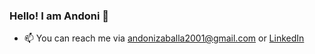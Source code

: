 ### Hello! I am Andoni 👋

- 📫 You can reach me via andonizaballa2001@gmail.com or [LinkedIn](www.linkedin.com/in/andonizaballa)

<!--
**andonizaballa/andonizaballa** is a ✨ _special_ ✨ repository because its `README.md` (this file) appears on your GitHub profile.

Here are some ideas to get you started:

- 🔭 I’m currently working on ...
- 🌱 I’m currently learning ...
- 👯 I’m looking to collaborate on ...
- 🤔 I’m looking for help with ...
- 💬 Ask me about ...
- 📫 How to reach me: ...
- 😄 Pronouns: ...
- ⚡ Fun fact: ...
-->
